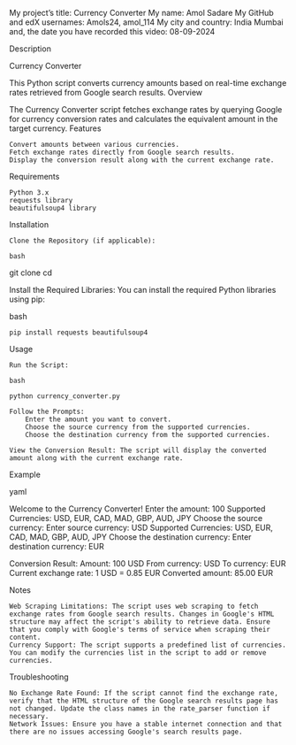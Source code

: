 
My project’s title:				                Currency Converter
My name:					                    Amol Sadare
My GitHub and edX usernames:			        Amols24,	amol_114
My city and country:				            India 	Mumbai
and, the date you have recorded this video: 	08-09-2024

Description

Currency Converter

This Python script converts currency amounts based on real-time exchange rates retrieved from Google search results.
Overview

The Currency Converter script fetches exchange rates by querying Google for currency conversion rates and calculates the equivalent amount in the target currency.
Features

    Convert amounts between various currencies.
    Fetch exchange rates directly from Google search results.
    Display the conversion result along with the current exchange rate.

Requirements

    Python 3.x
    requests library
    beautifulsoup4 library

Installation

    Clone the Repository (if applicable):

    bash

git clone <repository-url>
cd <repository-directory>

Install the Required Libraries: You can install the required Python libraries using pip:

bash

    pip install requests beautifulsoup4

Usage

    Run the Script:

    bash

    python currency_converter.py

    Follow the Prompts:
        Enter the amount you want to convert.
        Choose the source currency from the supported currencies.
        Choose the destination currency from the supported currencies.

    View the Conversion Result: The script will display the converted amount along with the current exchange rate.

Example

yaml

Welcome to the Currency Converter!
Enter the amount: 100
Supported Currencies: USD, EUR, CAD, MAD, GBP, AUD, JPY
Choose the source currency:
Enter source currency: USD
Supported Currencies: USD, EUR, CAD, MAD, GBP, AUD, JPY
Choose the destination currency:
Enter destination currency: EUR

Conversion Result:
Amount: 100 USD
From currency: USD
To currency: EUR
Current exchange rate: 1 USD = 0.85 EUR
Converted amount: 85.00 EUR

Notes

    Web Scraping Limitations: The script uses web scraping to fetch exchange rates from Google search results. Changes in Google's HTML structure may affect the script's ability to retrieve data. Ensure that you comply with Google's terms of service when scraping their content.
    Currency Support: The script supports a predefined list of currencies. You can modify the currencies list in the script to add or remove currencies.

Troubleshooting

    No Exchange Rate Found: If the script cannot find the exchange rate, verify that the HTML structure of the Google search results page has not changed. Update the class names in the rate_parser function if necessary.
    Network Issues: Ensure you have a stable internet connection and that there are no issues accessing Google's search results page.
